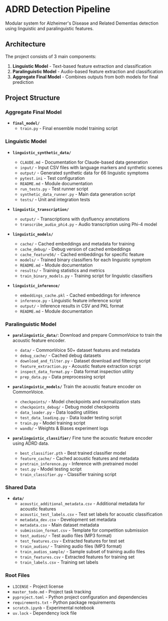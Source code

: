 # ADRD Detection Pipeline

Modular system for Alzheimer's Disease and Related Dementias detection using linguistic and paralinguistic features.

## Architecture

The project consists of 3 main components:
1. **Linguistic Model** - Text-based feature extraction and classification
2. **Paralinguistic Model** - Audio-based feature extraction and classification  
3. **Aggregate Final Model** - Combines outputs from both models for final prediction

## Project Structure

### Aggregate Final Model
- **`final_model/`**
  - `train.py` - Final ensemble model training script

### Linguistic Model

- **`linguistic_synthetic_data/`**
  - `CLAUDE.md` - Documentation for Claude-based data generation
  - `input/` - Input CSV files with language markers and synthetic scenes
  - `output/` - Generated synthetic data for 66 linguistic symptoms
  - `pytest.ini` - Test configuration
  - `README.md` - Module documentation
  - `run_tests.py` - Test runner script
  - `synthetic_data_runner.py` - Main data generation script
  - `tests/` - Unit and integration tests

- **`linguistic_transcription/`**
  - `output/` - Transcriptions with dysfluency annotations
  - `transcribe_audio_phi4.py` - Audio transcription using Phi-4 model

- **`linguistic_models/`**
  - `cache/` - Cached embeddings and metadata for training
  - `cache_debug/` - Debug version of cached embeddings
  - `cache_feature56/` - Cached embeddings for specific feature
  - `models/` - Trained binary classifiers for each linguistic symptom
  - `README.md` - Module documentation
  - `results/` - Training statistics and metrics
  - `train_binary_models.py` - Training script for linguistic classifiers

- **`linguistic_inference/`**
  - `embeddings_cache.pkl` - Cached embeddings for inference
  - `inference.py` - Linguistic feature inference script
  - `output/` - Inference results in CSV and PKL format
  - `README.md` - Module documentation

### Paralinguistic Model

- **`paralinguistic_data/`**: Download and prepare CommonVoice to train the acoustic feature encoder.
  - `data/` - CommonVoice 50+ dataset features and metadata
  - `debug_cache/` - Cached debug datasets
  - `download_and_filter.py` - Dataset download and filtering script
  - `feature_extraction.py` - Acoustic feature extraction script
  - `inspect_data_format.py` - Data format inspection utility
  - `prep_data.py` - Data preprocessing script

- **`paralinguistic_models/`** Train the acoustic feature encoder on CommonVoice.
  - `checkpoints/` - Model checkpoints and normalization stats
  - `checkpoints_debug/` - Debug model checkpoints
  - `data_loader.py` - Data loading utilities
  - `test_data_loading.py` - Data loader testing script
  - `train.py` - Model training script
  - `wandb/` - Weights & Biases experiment logs

- **`paralinguistic_classifier/`** Fine tune the acoustic feature encoder using ADRD data.
  - `best_classifier.pth` - Best trained classifier model
  - `feature_cache/` - Cached acoustic features and metadata
  - `pretrain_inference.py` - Inference with pretrained model
  - `test.py` - Model testing script
  - `train_classifier.py` - Classifier training script


### Shared Data
- **`data/`**
  - `acoustic_additional_metadata.csv` - Additional metadata for acoustic features
  - `acoustic_test_labels.csv` - Test set labels for acoustic classification
  - `metadata_dev.csv` - Development set metadata
  - `metadata.csv` - Main dataset metadata
  - `submission_format.csv` - Template for competition submission
  - `test_audios/` - Test audio files (MP3 format)
  - `test_features.csv` - Extracted features for test set
  - `train_audios/` - Training audio files (MP3 format)
  - `train_audios_sample/` - Sample subset of training audio files
  - `train_features.csv` - Extracted features for training set
  - `train_labels.csv` - Training set labels

### Root Files
- `LICENSE` - Project license
- `master_todo.md` - Project task tracking
- `pyproject.toml` - Python project configuration and dependencies
- `requirements.txt` - Python package requirements
- `scratch.ipynb` - Experimental notebook
- `uv.lock` - Dependency lock file